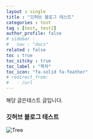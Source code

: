 ```yaml
---
layout : single
title : "깃허브 블로그 테스트"
categories : test
tag : [test, test2]
author_profile: false
# sidebar :
#   nav : "docs"
related : false
toc : true
toc_sitcky : true
toc_label : "목차"
toc_icon: "fa-solid fa-feather"
# redirect_from:
#   - /url
---
```

<div class="notice">
  <p>해당 글은테스트 글입니다.</p>
</div>

### 깃허브 블로그 테스트

![Tree](https://github.com/ledraco/TIL/assets/98178673/7a64837e-5a35-49a0-8dca-d9e98d7ab52a)

